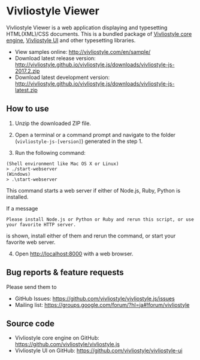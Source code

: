 # Vivliostyle Viewer

Vivliostyle Viewer is a web application displaying and typesetting HTML(XML)/CSS documents.
This is a bundled package of [Vivliostyle core engine](https://github.com/vivliostyle/vivliostyle.js), [Vivliostyle UI](https://github.com/vivliostyle/vivliostyle-ui) and other typesetting libraries.

- View samples online: <http://vivliostyle.com/en/sample/>
- Download latest release version: <http://vivliostyle.github.io/vivliostyle.js/downloads/vivliostyle-js-2017.2.zip>
- Download latest development version: <http://vivliostyle.github.io/vivliostyle.js/downloads/vivliostyle-js-latest.zip>

## How to use

1. Unzip the downloaded ZIP file.

2. Open a terminal or a command prompt and navigate to the folder (`vivliostyle-js-[version]`) generated in the step 1.

3. Run the following command:

  ```
  (Shell environment like Mac OS X or Linux)
  > ./start-webserver
  (Windows)
  > .\start-webserver
  ```

  This command starts a web server if either of Node.js, Ruby, Python is installed.

  If a message
  ```
  Please install Node.js or Python or Ruby and rerun this script, or use your favorite HTTP server.
  ```
  is shown, install either of them and rerun the command, or start your favorite web server.

4. Open <http://localhost:8000> with a web browser.

## Bug reports & feature requests

Please send them to

- GitHub Issues: <https://github.com/vivliostyle/vivliostyle.js/issues>
- Mailing list: <https://groups.google.com/forum/?hl=ja#!forum/vivliostyle>

## Source code

- Vivliostyle core engine on GitHub: <https://github.com/vivliostyle/vivliostyle.js>
- Vivliostyle UI on GitHub: <https://github.com/vivliostyle/vivliostyle-ui>
